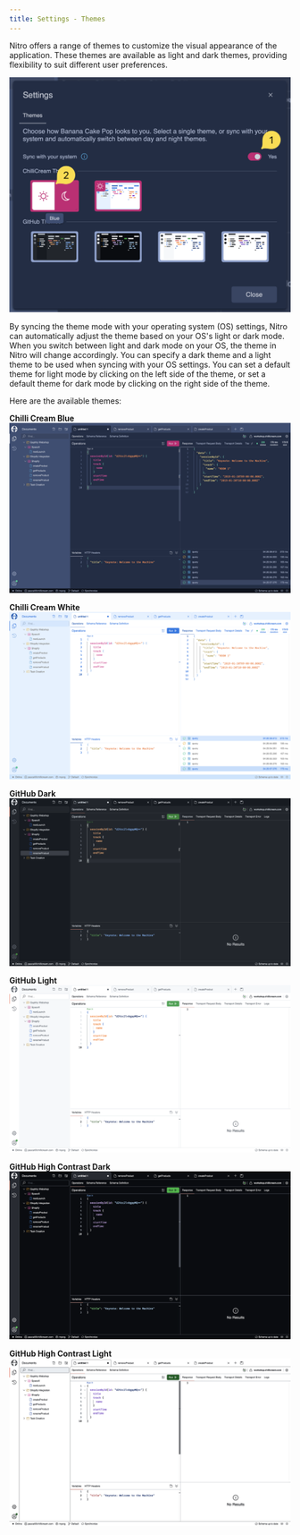 ```yaml
---
title: Settings - Themes
---
```


Nitro offers a range of themes to customize the visual appearance of the application. These themes are available as light and dark themes, providing flexibility to suit different user preferences.

![Theme Sync](./images/theme-0.png)

By syncing the theme mode with your operating system (OS) settings, Nitro can automatically adjust the theme based on your OS's light or dark mode. When you switch between light and dark mode on your OS, the theme in Nitro will change accordingly. You can specify a dark theme and a light theme to be used when syncing with your OS settings. You can set a default theme for light mode by clicking on the left side of the theme, or set a default theme for dark mode by clicking on the right side of the theme.

Here are the available themes:

**Chilli Cream Blue** ![Chilli Cream Blue](./images/theme-1.png)

**Chilli Cream White** ![Chilli Cream Light](./images/theme-2.png)

**GitHub Dark** ![GitHub Dark](./images/theme-3.png)

**GitHub Light** ![GitHub Light](./images/theme-4.png)

**GitHub High Contrast Dark** ![GitHub High Contrast Dark](./images/theme-5.png)

**GitHub High Contrast Light** ![GitHub High Contrast Light](./images/theme-6.png)
